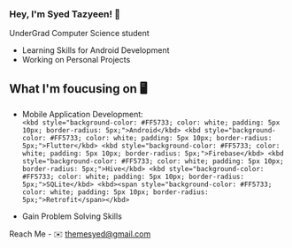 ### Hey, I'm Syed Tazyeen! 👋
 UnderGrad Computer Science student
 - Learning Skills for Android Development
 - Working on Personal Projects

## What I'm foucusing on 🖥️
 - Mobile Application Development:
   <br>
   `<kbd style="background-color: #FF5733; color: white; padding: 5px 10px; border-radius: 5px;">Android</kbd>
   <kbd style="background-color: #FF5733; color: white; padding: 5px 10px; border-radius: 5px;">Flutter</kbd>
   <kbd style="background-color: #FF5733; color: white; padding: 5px 10px; border-radius: 5px;">Firebase</kbd>
   <kbd style="background-color: #FF5733; color: white; padding: 5px 10px; border-radius: 5px;">Hive</kbd>
   <kbd style="background-color: #FF5733; color: white; padding: 5px 10px; border-radius: 5px;">SQLite</kbd>
   <kbd><span style="background-color: #FF5733; color: white; padding: 5px 10px; border-radius: 5px;">Retrofit</span></kbd>`
   
 - Gain Problem Solving Skills




Reach Me - 
✉️ themesyed@gmail.com



<!--
**syedtazyeen/syedtazyeen** is a ✨ _special_ ✨ repository because its `README.md` (this file) appears on your GitHub profile.

Here are some ideas to get you started:

- 🔭 I’m currently working on ...
- 🌱 I’m currently learning ...
- 👯 I’m looking to collaborate on ...
- 🤔 I’m looking for help with ...
- 💬 Ask me about ...
- 📫 How to reach me: ...
- 😄 Pronouns: ...
- ⚡ Fun fact: ...
-->
